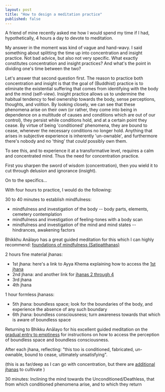 ```yaml
---
layout: post
title: "How to design a meditation practice"
published: false
---
```


A friend of mine recently asked me how I would spend my time if I had, hypothetically, 4 hours a day to devote to meditation.

My answer in the moment was kind of vague and hand-wavy. I said something about splitting the time up into concentration and insight practice. Not bad advice, but also not very specific. What exactly constitutes concentration and insight practices? And what's the point in dividing one's time between the two?

Let's answer that second question first. The reason to practice both concentration and insight is that the goal of (Buddhist) practice is to eliminate the existential suffering that comes from identifying with the body and the mind (self-view). Insight practice allows us to undermine the habitual tendency to feel ownership towards the body, sense perceptions, thoughts, and volition. By looking closely, we can see that these phenomena arise on their own (or rather, they come into being in dependence on a multitude of causes and conditions which are out of our control), they persist while conditions hold, and at a certain point they cease. By virtue of being 'conditioned' phenomena, they are bound to cease, whenever the necessary conditions no longer hold. Anything that arises in subjective experience is inherently 'un-ownable', and furthermore there's nobody and no 'thing' that *could* possibly own them.

To see this, and to experience it at a transformative level, requires a calm and concentrated mind. Thus the need for concentration practice. 

First you sharpen the sword of wisdom (concentration), then you wield it to cut through delusion and ignorance (insight).

On to the specifics...

With four hours to practice, I would do the following: 

30 to 40 minutes to establish mindfulness:
- mindfulness and investigation of the body -- body parts, elements, cemetery contemplation
- mindfulness and investigation of feeling-tones with a body scan  
- mindfulness and investigation of the mind and mind states -- hindrances, awakening factors

Bhikkhu Anālayo has a great guided meditation for this which I can highly recommend: [foundations of mindfulness (Satipatthanas)](https://www.youtube.com/watch?v=zpQ1moBuQX8)

2 hours fine material jhanas:
- 1st jhana: here's a link to Ayya Khema explaining how to access the [1st jhana](https://www.youtube.com/watch?v=FDWo1w8BLhQ)
- 2nd jhana: and another link for [jhanas 2 through 4](https://www.youtube.com/watch?v=_px1ma9bihE)
- 3rd jhana
- 4th jhana


1 hour formless jhanass:
- 5th jhana: boundless space; look for the boundaries of the body, and experience the absence of any such boundary
- 6th jhana: boundless consciousness; turn awareness towards that which is aware of boundless space

Returning to Bhikku Anālayo for his excellent guided meditation on the [gradual entry to emptiness](https://www.youtube.com/watch?v=rVsVwr2gvzQ) for instructions on how to access the perception of boundless space and boundless consciousness.

After each jhana, reflecting: "this too is conditioned, fabricated, un-ownable, bound to cease, ultimately unsatisfying".

(this is as far/deep as I can go with concentration, but there are [additional jhanas](https://en.wikipedia.org/wiki/Dhyana_in_Buddhism) to cultivate )

30 minutes:
Inclining the mind towards the Unconditioned/Deathless, that from which conditioned phenomena arise, and to which they return


